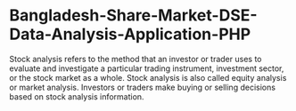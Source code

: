 # Bangladesh-Share-Market-DSE-Data-Analysis-Application-PHP
Stock analysis refers to the method that an investor or trader uses to evaluate and investigate a particular trading instrument, investment sector, or the stock market as a whole. Stock analysis is also called equity analysis or market analysis. Investors or traders make buying or selling decisions based on stock analysis information.
